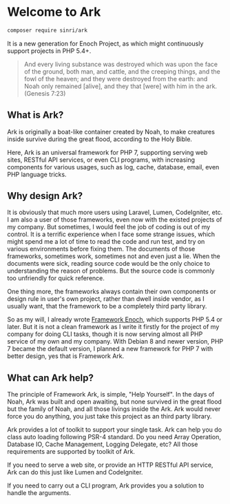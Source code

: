 # Welcome to Ark

```bash
composer require sinri/ark
```

It is a new generation for Enoch Project, as which might continuously support projects in PHP 5.4+.

> And every living substance was destroyed which was upon the face of the ground, both man, and cattle, and the creeping things, and the fowl of the heaven; and they were destroyed from the earth: and Noah only remained [alive], and they that [were] with him in the ark. (Genesis 7:23)

## What is Ark? 

Ark is originally a boat-like container created by Noah, 
to make creatures inside survive during the great flood, 
according to the Holy Bible. 

Here, Ark is an universal framework for PHP 7, 
supporting serving web sites, RESTful API services, or even CLI programs,
with increasing components for various usages, such as log, cache, database, email, even PHP language tricks.

## Why design Ark?

It is obviously that much more users using Laravel, Lumen, CodeIgniter, etc.
I am also a user of those frameworks, even now with the existed projects of my company.
But sometimes, I would feel the job of coding is out of my control.
It is a terrific experience when I face some strange issues, 
which might spend me a lot of time to read the code and run test, and try on various environments before fixing them.
The documents of those frameworks, sometimes work, sometimes not and even just a lie. 
When the documents were sick, reading source code would be the only choice to understanding the reason of problems.
But the source code is commonly too unfriendly for quick reference.

One thing more, the frameworks always contain their own components or design rule in user's own project, 
rather than dwell inside vendor, as I usually want, that the framework to be a completely third party library.

So as my will, I already wrote [Framework Enoch](https://github.com/sinri/enoch), which supports PHP 5.4 or later.
But it is not a clean framework as I write it firstly for the project of my company for doing CLI tasks,
though it is now serving almost all PHP service of my own and my company.
With Debian 8 and newer version, PHP 7 became the default version, 
I planned a new framework for PHP 7 with better design, yes that is Framework Ark.  

## What can Ark help?

The principle of Framework Ark, is simple, "Help Yourself".
In the days of Noah, Ark was built and open awaiting, but none survived in the great flood but the family of Noah,
and all those livings inside the Ark.
Ark would never force you do anything, you just take this project as an third party library.

Ark provides a lot of toolkit to support your single task. 
Ark can help you do class auto loading following PSR-4 standard.
Do you need Array Operation, Database IO, Cache Management, Logging Delegate, etc? 
All those requirements are supported by toolkit of Ark.

If you need to serve a web site, or provide an HTTP RESTful API service, 
Ark can do this just like Lumen and CodeIgniter.

If you need to carry out a CLI program, Ark provides you a solution to handle the arguments.


 